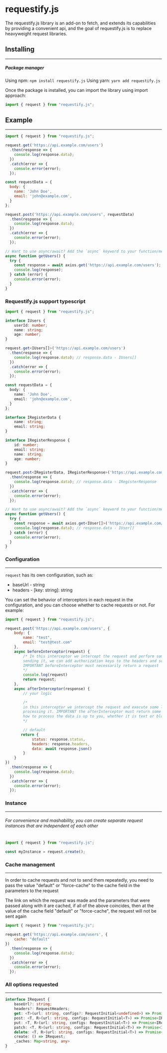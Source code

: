 # requestify.js

The requestify.js library is an add-on to fetch, and extends its capabilities by providing a convenient api, and the goal of requestify.js is to replace heavyweight request libraries.

## Installing
---

##### Package manager
Using npm:
```npm install requestify.js```
Using yarn:
```yarn add requestify.js```

Once the package is installed, you can import the library using import approach:
```js
import { request } from "requestify.js";
```

## Example
---

```js
import { request } from "requestify.js";

request.get('https://api.example.com/users')
  .then(response => {
    console.log(response.data);
  })
  .catch(error => {
    console.error(error);
  });

const requestData = {
  body: {
    name: 'John Doe',
    email: 'john@example.com',
  }
};

request.post('https://api.example.com/users', requestData)
  .then(response => {
    console.log(response.data);
  })
  .catch(error => {
    console.error(error);
  });

// Want to use async/await? Add the `async` keyword to your function/method.
async function getUsers() {
  try {
    const response = await axios.get('https://api.example.com/users');
    console.log(response);
  } catch (error) {
    console.error(error);
  }
}
```

### Requestify.js support typescript
```typescript
import { request } from "requestify.js";

interface IUsers {
    userId: number;
    name: string;
    age: number;
}

request.get<IUsers[]>('https://api.example.com/users')
  .then(response => {
    console.log(response.data); // response.data - IUsers[]
  })
  .catch(error => {
    console.error(error);
  });

const requestData = {
  body: {
    name: 'John Doe',
    email: 'john@example.com',
  }
};

interface IRegisterData {
    name: string;
    email: string;
}

interface IRegisterResponse {
    id: number;
    email: string;
    name: string;
    age: number;
}

request.post<IRegisterData, IRegisterResponse>('https://api.example.com/users', requestData)
  .then(response => {
    console.log(response.data); // response.data - IRegisterResponse
  })
  .catch(error => {
    console.error(error);
  });

// Want to use async/await? Add the `async` keyword to your function/method.
async function getUsers() {
  try {
    const response = await axios.get<IUser[]>('https://api.example.com/users');
    console.log(response.data); // response.data - IUser[]
  } catch (error) {
    console.error(error);
  }
}
```

### Configuration
---
```request``` has its own configuration, such as:

* baseUrl - string
* headers - [key: string]: string

You can set the behavior of interceptors in each request in the configuration, and you can choose whether to cache requests or not. For example:

```js
import { request } from "requestify.js";

request.post('https://api.example.com/users', {
    body: {
        name: "test",
        email: "test@test.com"
    },
    async beforeInterceptor(request) {
        /* In this interceptor we intercept the request and perform some logic before
        sending it, we can add authorization keys to the headers and so on.
        IMPORTANT beforeInterceptor must necessarily return a request
        */
        console.log(request)
        return request;
    },
    async afterInterceptor(response) {
        // your logic

        /*
        in this interceptor we intercept the request and execute some logic before
        processing it. IMPORTANT the afterInterceptor must return some kind of response,
        how to process the data is up to you, whether it is text or blob file or json.
        */

        // default
       return {
            status: response.status,
            headers: response.headers,
            data: await response.json()
        }
    }
})
  .then(response => {
    console.log(response.data);
  })
  .catch(error => {
    console.error(error);
  });
```

### Instance
---
###### For convenience and mashability, you can create separate request instances that are independent of each other ######

#
```js
import { request } from "requestify.js";

const myInstance = request.create();
```

### Cache management
---

In order to cache requests and not to send them repeatedly, you need to pass the value "default" or "force-cache" to the cache field in the parameters to the request

The link on which the request was made and the parameters that were passed along with it are cached, if all of the above coincides, then at the value of the cache field "default" or "force-cache", the request will not be sent again

```js
import { request } from "requestify.js";

request.get('https://api.example.com/users', {
    cache: "default"
})
  .then(response => {
    console.log(response.data);
  })
  .catch(error => {
    console.error(error);
  });
```

### All options requested
---

```typescript
interface IRequest {
    baseUrl?: string;
    headers?: RequestHeaders;
    get: <T>(url: string, configs?: RequestInitial<undefined>) => Promise<IResponse<T>>;
    post: <T, R>(url: string, configs: RequestInitial<T>) => Promise<IResponse<R>>;
    put: <T, R>(url: string, configs: RequestInitial<T>) => Promise<IResponse<R>>;
    patch: <T, R>(url: string, configs: RequestInitial<T>) => Promise<IResponse<R>>;
    delete: <T, R>(url: string, configs: RequestInitial<T>) => Promise<IResponse<R>>;
    create: () => IRequest;
    _caches: Map<string, any>
}
```